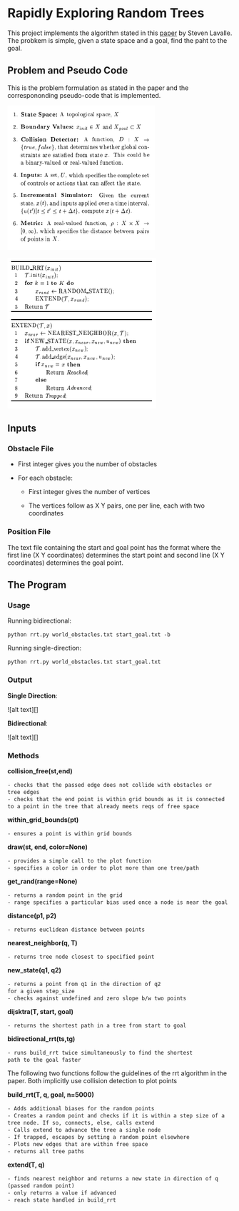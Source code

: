 # Rapidly Exploring Random Trees

This project implements the algorithm stated in this [paper](http://www.cs.columbia.edu/~allen/F18/NOTES/LavKuf01rrt.pdf) by Steven Lavalle.
The probkem is simple, given a state space and a goal, find the paht to the goal.


## Problem and Pseudo Code
This is the problem formulation as stated in the paper and the correspononding pseudo-code that is implemented.

![alt text][pr]

![alt text][ps]

## Inputs

### Obstacle File
* First integer gives you the number of obstacles
* For each obstacle:
	
	- First integer gives the number of vertices
	
	- The vertices follow as X Y pairs, one per line, each with two coordinates

### Position File
The text file containing the start and goal point has the format where the first line (X Y coordinates) determines the start point and second line (X Y coordinates) determines the goal point.

## The Program

### Usage
  Running bidirectional:

	python rrt.py world_obstacles.txt start_goal.txt -b

  Running single-direction:

	python rrt.py world_obstacles.txt start_goal.txt

### Output
**Single Direction**:

![alt text][]

**Bidirectional**:

![alt text][]


### Methods
**collision_free(st,end)**

	- checks that the passed edge does not collide with obstacles or
	tree edges
	- checks that the end point is within grid bounds as it is connected
	to a point in the tree that already meets reqs of free space

**within_grid_bounds(pt)**

	- ensures a point is within grid bounds

**draw(st, end, color=None)**

	- provides a simple call to the plot function
	- specifies a color in order to plot more than one tree/path

**get_rand(range=None)**

	- returns a random point in the grid
	- range specifies a particular bias used once a node is near the goal

**distance(p1, p2)**

	- returns euclidean distance between points

**nearest_neighbor(q, T)**

	- returns tree node closest to specified point

**new_state(q1, q2)**

	- returns a point from q1 in the direction of q2
	for a given step_size
	- checks against undefined and zero slope b/w two points

**dijsktra(T, start, goal)**

	- returns the shortest path in a tree from start to goal

**bidirectional_rrt(ts,tg)**

	- runs build_rrt twice simultaneously to find the shortest
	path to the goal faster

The following two functions follow the guidelines of the rrt algorithm in the paper.
Both implicitly use collision detection to plot points

**build_rrt(T, q, goal, n=5000)**

	- Adds additional biases for the random points
	- Creates a random point and checks if it is within a step size of a tree node. If so, connects, else, calls extend
	- Calls extend to advance the tree a single node
	- If trapped, escapes by setting a random point elsewhere
	- Plots new edges that are within free space
	- returns all tree paths

**extend(T, q)**

	- finds nearest neighbor and returns a new state in direction of q (passed random point)
	- only returns a value if advanced
	- reach state handled in build_rrt


[pr]: https://github.com/s-abdullah/RandomTreeExploration/blob/master/images/porb.png 
[ps]: https://github.com/s-abdullah/RandomTreeExploration/blob/master/images/ps.png

[b]: https://github.com/s-abdullah/RandomTreeExploration/blob/master/gifs/brrt.gif 
[s]: https://github.com/s-abdullah/RandomTreeExploration/blob/master/gifs/rrt.gif